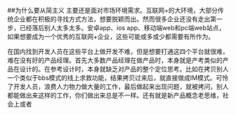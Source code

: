 ##为什么要从简主义
主要还是面对市场环境需求。互联网+的大环境，大部分传统企业都在积极的寻找方式方法，想要脱颖而出。然而很多企业还没有走出第一步，已经落后别人太多太多。安卓app、ios app、移动端web和pc端web站点，如果想要成为一个优秀的互联网+企业，这些可能或多或少都需要有所作为。

在国内找到开发人员在这些平台上做开发不难，但是想要打通这四个平台就很难，难在没有好的产品经理。首先大多数产品经理在做产品时，本身就是产考类似的产品在设计的。在参考设计时，本身就缺乏对产品的整个定位思考。比如在拷贝别人一个类似于bbs模式的线上求救功能，结果拷贝过来后，就直接做成IM模式。可怜了开发人员，浪费人力物力做大量的工作，最后做起来出现问题，就被拷问，别人都能做出来这样的工作，你们做出来总是不一样。还有就是新产品概念老思维，社会上或者
